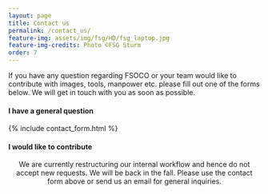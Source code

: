 ```yaml
---
layout: page
title: Contact us
permalink: /contact_us/
feature-img: assets/img/fsg/HD/fsg_laptop.jpg
feature-img-credits: Photo ©FSG Sturm
order: 7
---
```


If you have any question regarding FSOCO or your team would like to contribute with images, tools, manpower etc. please fill out one of the forms below.
We will get in touch with you as soon as possible. 

#### I have a general question
{% include contact_form.html %}

#### I would like to contribute

<p align="center">We are currently restructuring our internal workflow and hence do not accept new requests. We will be back in the fall. Please use the contact form above or send us an email for general inquiries.</p>


